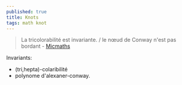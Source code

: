 ```yaml
---
published: true
title: Knots
tags: math knot
---
```

> La tricolorabilité est invariante. / le nœud de Conway n'est pas bordant - [Micmaths](https://www.youtube.com/watch?v=gz-MN3s-jcQ)

Invariants:
- (tri,hepta)-colaribilité
- polynome d'alexaner-conway.
